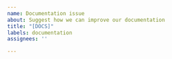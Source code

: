 ```yaml
---
name: Documentation issue
about: Suggest how we can improve our documentation
title: "[DOCS]"
labels: documentation
assignees: ''

---
```

